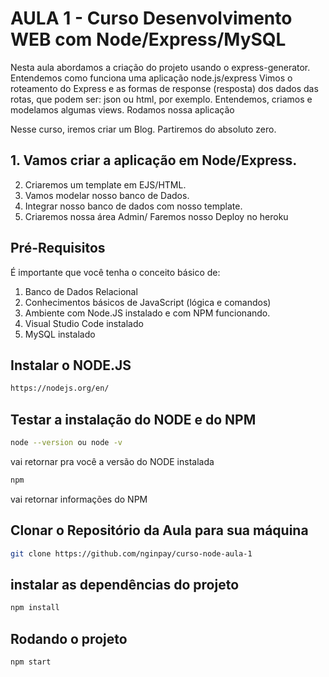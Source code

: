 # AULA 1 - Curso Desenvolvimento WEB com Node/Express/MySQL
Nesta aula abordamos a criação do projeto usando o express-generator.
Entendemos como funciona uma aplicação node.js/express
Vimos o roteamento do Express e as formas de response (resposta) dos dados das rotas, que podem ser: json ou html, por exemplo.
Entendemos, criamos e modelamos algumas views.
Rodamos nossa aplicação

Nesse curso, iremos criar um Blog. 
Partiremos do absoluto zero. 
## 1. Vamos criar a aplicação em Node/Express. 
2. Criaremos um template em EJS/HTML. 
3. Vamos modelar nosso banco de Dados. 
4. Integrar nosso banco de dados com nosso template.
5. Criaremos nossa área Admin/ Faremos nosso Deploy no heroku

## Pré-Requisitos

É importante que você tenha o conceito básico de:
1. Banco de Dados Relacional
2. Conhecimentos básicos de JavaScript (lógica e comandos)
3. Ambiente com Node.JS instalado e com NPM funcionando.
4. Visual Studio Code instalado
5. MySQL instalado

## 

## Instalar o NODE.JS
```bash
https://nodejs.org/en/

```
## Testar a instalação do NODE e do NPM
```bash
node --version ou node -v
```
vai retornar pra você a versão do NODE instalada

```bash
npm
```
vai retornar informações do NPM

## Clonar o Repositório da Aula para sua máquina
```bash
git clone https://github.com/nginpay/curso-node-aula-1
```

## instalar as dependências do projeto
```bash
npm install
```

## Rodando o projeto
```bash
npm start
```